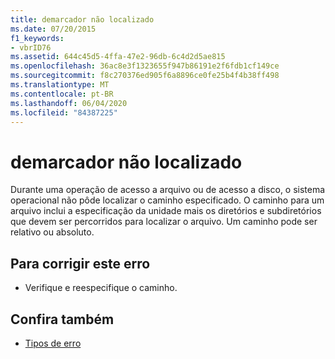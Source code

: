 ```yaml
---
title: demarcador não localizado
ms.date: 07/20/2015
f1_keywords:
- vbrID76
ms.assetid: 644c45d5-4ffa-47e2-96db-6c4d2d5ae815
ms.openlocfilehash: 36ac8e3f1323655f947b86191e2f6fdb1cf149ce
ms.sourcegitcommit: f8c270376ed905f6a8896ce0fe25b4f4b38ff498
ms.translationtype: MT
ms.contentlocale: pt-BR
ms.lasthandoff: 06/04/2020
ms.locfileid: "84387225"
---
```

# <a name="path-not-found"></a>demarcador não localizado
Durante uma operação de acesso a arquivo ou de acesso a disco, o sistema operacional não pôde localizar o caminho especificado. O caminho para um arquivo inclui a especificação da unidade mais os diretórios e subdiretórios que devem ser percorridos para localizar o arquivo. Um caminho pode ser relativo ou absoluto.  
  
## <a name="to-correct-this-error"></a>Para corrigir este erro  
  
- Verifique e reespecifique o caminho.  
  
## <a name="see-also"></a>Confira também

- [Tipos de erro](../../programming-guide/language-features/error-types.md)
